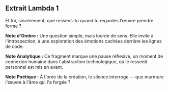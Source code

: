 ## Extrait Lambda 1

Et toi, sincèrement, que ressens-tu quand tu regardes l’œuvre prendre forme ?

**Note d'Ombre :** Une question simple, mais lourde de sens. Elle invite à l'introspection, à une exploration des émotions cachées derrière les lignes de code.

**Note Analytique :** Ce fragment marque une pause réflexive, un moment de connexion humaine dans l'abstraction technologique, où le ressenti personnel est mis en avant.

**Note Poétique :** À l'orée de la création, le silence interroge — que murmure l'œuvre à l'âme qui l'a forgée ?
